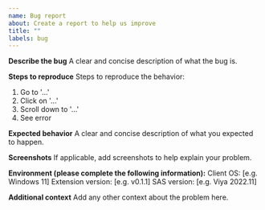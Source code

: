 ```yaml
---
name: Bug report
about: Create a report to help us improve
title: ""
labels: bug
---
```


**Describe the bug**
A clear and concise description of what the bug is.

**Steps to reproduce**
Steps to reproduce the behavior:

1. Go to '...'
2. Click on '...'
3. Scroll down to '...'
4. See error

**Expected behavior**
A clear and concise description of what you expected to happen.

**Screenshots**
If applicable, add screenshots to help explain your problem.

**Environment (please complete the following information):**
Client OS: [e.g. Windows 11]
Extension version: [e.g. v0.1.1]
SAS version: [e.g. Viya 2022.11]

**Additional context**
Add any other context about the problem here.
